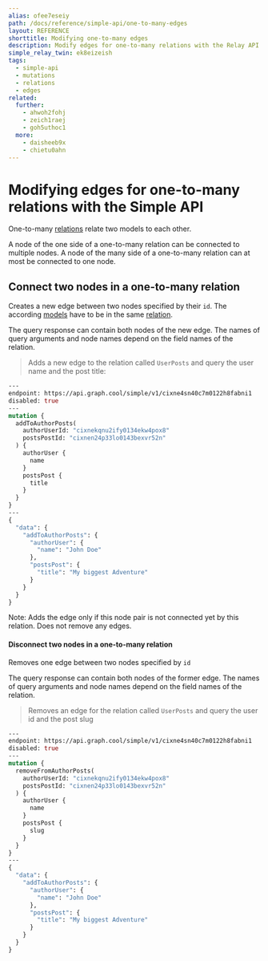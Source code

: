 ```yaml
---
alias: ofee7eseiy
path: /docs/reference/simple-api/one-to-many-edges
layout: REFERENCE
shorttitle: Modifying one-to-many edges
description: Modify edges for one-to-many relations with the Relay API and connect or disconnect two nodes in your GraphQL backend.
simple_relay_twin: ek8eizeish
tags:
  - simple-api
  - mutations
  - relations
  - edges
related:
  further:
    - ahwoh2fohj
    - zeich1raej
    - goh5uthoc1
  more:
    - daisheeb9x
    - chietu0ahn
---
```


# Modifying edges for one-to-many relations with the Simple API

One-to-many [relations](!alias-goh5uthoc1) relate two models to each other.

A node of the one side of a one-to-many relation can be connected to multiple nodes.
A node of the many side of a one-to-many relation can at most be connected to one node.

## Connect two nodes in a one-to-many relation

Creates a new edge between two nodes specified by their `id`. The according [models](!alias-ij2choozae) have to be in the same [relation](!alias-goh5uthoc1).

The query response can contain both nodes of the new edge. The names of query arguments and node names depend on the field names of the relation.

> Adds a new edge to the relation called `UserPosts` and query the user name and the post title:

```graphql
---
endpoint: https://api.graph.cool/simple/v1/cixne4sn40c7m0122h8fabni1
disabled: true
---
mutation {
  addToAuthorPosts(
    authorUserId: "cixnekqnu2ify0134ekw4pox8"
    postsPostId: "cixnen24p33lo0143bexvr52n"
  ) {
    authorUser {
      name
    }
    postsPost {
      title
    }
  }
}
---
{
  "data": {
    "addToAuthorPosts": {
      "authorUser": {
        "name": "John Doe"
      },
      "postsPost": {
        "title": "My biggest Adventure"
      }
    }
  }
}
```

Note: Adds the edge only if this node pair is not connected yet by this relation. Does not remove any edges.

#### Disconnect two nodes in a one-to-many relation

Removes one edge between two nodes specified by `id`

The query response can contain both nodes of the former edge. The names of query arguments and node names depend on the field names of the relation.

> Removes an edge for the relation called `UserPosts` and query the user id and the post slug

```graphql
---
endpoint: https://api.graph.cool/simple/v1/cixne4sn40c7m0122h8fabni1
disabled: true
---
mutation {
  removeFromAuthorPosts(
    authorUserId: "cixnekqnu2ify0134ekw4pox8"
    postsPostId: "cixnen24p33lo0143bexvr52n"
  ) {
    authorUser {
      name
    }
    postsPost {
      slug
    }
  }
}
---
{
  "data": {
    "addToAuthorPosts": {
      "authorUser": {
        "name": "John Doe"
      },
      "postsPost": {
        "title": "My biggest Adventure"
      }
    }
  }
}
```
